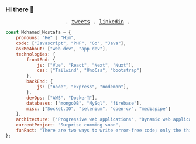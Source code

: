 ### Hi there 👋

<p align="center">
  <samp>
    .
    <a href="https://twitter.com/Mohamme38654226">tweets</a> .
    <a href="https://www.linkedin.com/in/mohamed-mostafa-b71a31244/">linkedin</a> .
  </samp>
</p>

```javascript
const Mohamed_Mostafa = {
    pronouns: "He" | "Him",
    code: ["Javascript", "PHP", "Go", "Java"],
    askMeAbout: ["web dev", "app dev"],
    technologies: {
        frontEnd: {
            js: ["Vue", "React", "Next", "Nuxt"],
            css: ["Tailwind", "UnoCss", "bootstrap"]
        },
        backEnd: {
            js: ["node", "express", "nodemon"],
        },
        devOps: ["AWS", "Docker🐳"],
        databases: ["mongoDB", "MySql", "firebase"],
        misc: ["Socket.IO", "selenium", "open-cv", "mediapipe"]
    },
    architecture: ["Progressive web applications", "Dynamic web applications", "Single page applications"],
    currentProject: "Surprise comming soon",
    funFact: "There are two ways to write error-free code; only the third one works"
};
```
